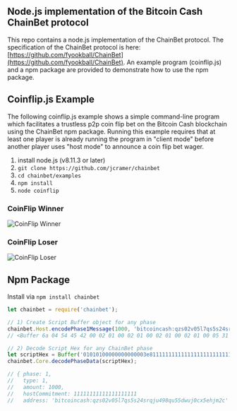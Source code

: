 ## Node.js implementation of the Bitcoin Cash ChainBet protocol

This repo contains a node.js implementation of the ChainBet protocol. The specification of the ChainBet protocol is here: [https://github.com/fyookball/ChainBet](https://github.com/fyookball/ChainBet).  An example program (coinflip.js) and a npm package are provided to demonstrate how to use the npm package.

## Coinflip.js Example

The following coinflip.js example shows a simple command-line program which facilitates a trustless p2p coin flip bet on the Bitcoin Cash blockchain using the ChainBet npm package.  Running this example requires that at least one player is already running the program in "client mode" before another player uses "host mode" to announce a coin flip bet wager.

 1. install node.js (v8.11.3 or later)
 2. `git clone https://github.com/jcramer/chainbet`
 3. `cd chainbet/examples`
 4. `npm install`
 5. `node coinflip`

### CoinFlip Winner

![CoinFlip Winner](https://github.com/jcramer/chainbet/blob/master/examples/images/Coin%20Flip%20Winner.png?raw=true)

### CoinFlip Loser

![CoinFlip Loser](https://github.com/jcramer/chainbet/blob/master/examples/images/Coin%20Flip%20Loser.png?raw=true)

## Npm Package

Install via `npm install chainbet`

```js
let chainbet = require('chainbet');

// 1) Create Script Buffer object for any phase
chainbet.Host.encodePhase1Message(1000, 'bitcoincash:qzs02v05l7qs5s24srqju498qu55dwuj0cx5ehjm2c');
// <Buffer 6a 04 54 45 42 00 02 01 00 02 01 00 02 01 00 02 01 00 05 31 32 33 34 35 36 62 69 74 63 6f 69 6e 63 61 73 68 3a 71 7a 73 30 32 76 30 35 6c 37 71 73 35 ... >

// 2) Decode Script Hex for any ChainBet phase
let scriptHex = Buffer('01010100000000000003e81111111111111111111111111111111111111111a0f531f4ff810a415580c12e54a7072946bb927e');
chainbet.Core.decodePhaseData(scriptHex);

// { phase: 1,
//   type: 1,
//   amount: 1000,
//   hostCommitment: 11111111111111111111
//   address: 'bitcoincash:qzs02v05l7qs5s24srqju498qu55dwuj0cx5ehjm2c' }

```
